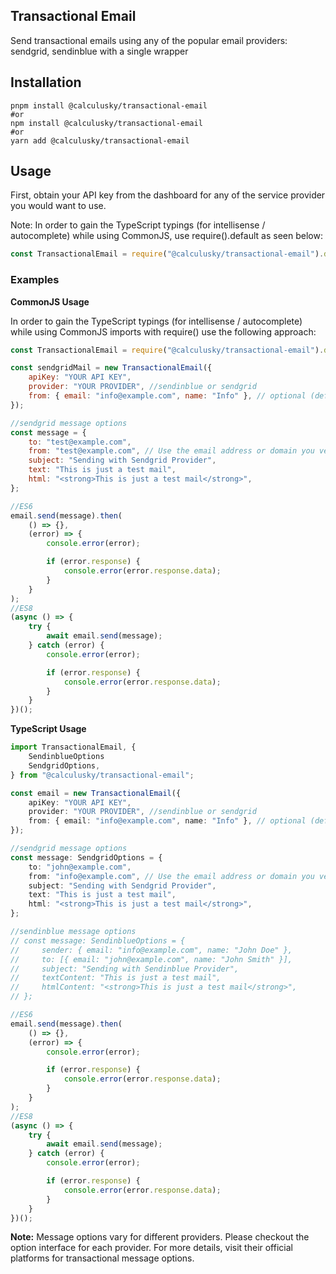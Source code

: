## Transactional Email

Send transactional emails using any of the popular email providers: sendgrid, sendinblue with a single wrapper

## Installation

```shell
pnpm install @calculusky/transactional-email
#or
npm install @calculusky/transactional-email
#or
yarn add @calculusky/transactional-email
```

## Usage

First, obtain your API key from the dashboard for any of the service provider you would want to use.

Note: In order to gain the TypeScript typings (for intellisense / autocomplete) while using CommonJS, use require().default as seen below:

```js
const TransactionalEmail = require("@calculusky/transactional-email").default;
```

### Examples

**CommonJS Usage**

In order to gain the TypeScript typings (for intellisense / autocomplete) while using CommonJS imports with require() use the following approach:

```js
const TransactionalEmail = require("@calculusky/transactional-email").default;

const sendgridMail = new TransactionalEmail({
    apiKey: "YOUR API KEY",
    provider: "YOUR PROVIDER", //sendinblue or sendgrid
    from: { email: "info@example.com", name: "Info" }, // optional (default value for the sender). You can set or overwrite it in the send() method options
});

//sendgrid message options
const message = {
    to: "test@example.com",
    from: "test@example.com", // Use the email address or domain you verified
    subject: "Sending with Sendgrid Provider",
    text: "This is just a test mail",
    html: "<strong>This is just a test mail</strong>",
};

//ES6
email.send(message).then(
    () => {},
    (error) => {
        console.error(error);

        if (error.response) {
            console.error(error.response.data);
        }
    }
);
//ES8
(async () => {
    try {
        await email.send(message);
    } catch (error) {
        console.error(error);

        if (error.response) {
            console.error(error.response.data);
        }
    }
})();
```

**TypeScript Usage**

```ts
import TransactionalEmail, {
    SendinblueOptions
    SendgridOptions,
} from "@calculusky/transactional-email";

const email = new TransactionalEmail({
    apiKey: "YOUR API KEY",
    provider: "YOUR PROVIDER", //sendinblue or sendgrid
    from: { email: "info@example.com", name: "Info" }, // optional (default value for the sender). You can set or overwrite it in the send() method options
});

//sendgrid message options
const message: SendgridOptions = {
    to: "john@example.com",
    from: "info@example.com", // Use the email address or domain you verified
    subject: "Sending with Sendgrid Provider",
    text: "This is just a test mail",
    html: "<strong>This is just a test mail</strong>",
};

//sendinblue message options
// const message: SendinblueOptions = {
//     sender: { email: "info@example.com", name: "John Doe" },
//     to: [{ email: "john@example.com", name: "John Smith" }],
//     subject: "Sending with Sendinblue Provider",
//     textContent: "This is just a test mail",
//     htmlContent: "<strong>This is just a test mail</strong>",
// };

//ES6
email.send(message).then(
    () => {},
    (error) => {
        console.error(error);

        if (error.response) {
            console.error(error.response.data);
        }
    }
);
//ES8
(async () => {
    try {
        await email.send(message);
    } catch (error) {
        console.error(error);

        if (error.response) {
            console.error(error.response.data);
        }
    }
})();
```

**Note:** Message options vary for different providers. Please checkout the option interface for each provider. For more details, visit their official platforms for transactional message options.
